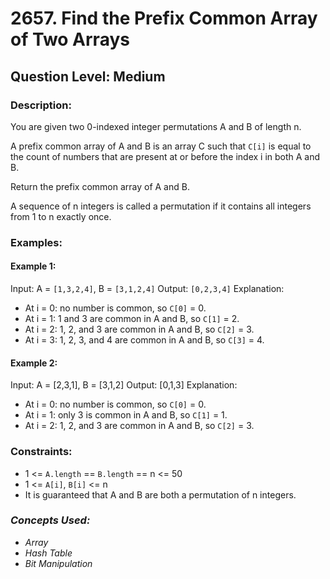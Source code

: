 # 2657. Find the Prefix Common Array of Two Arrays
## Question Level: Medium
### Description:
You are given two 0-indexed integer permutations A and B of length n.

A prefix common array of A and B is an array C such that `C[i]` is equal to the count of numbers that are present at or before the index i in both A and B.

Return the prefix common array of A and B.

A sequence of n integers is called a permutation if it contains all integers from 1 to n exactly once.

### Examples:
#### Example 1:

Input: A = `[1,3,2,4]`, B = `[3,1,2,4]`
Output: `[0,2,3,4]`
Explanation: 
- At i = 0: no number is common, so `C[0]` = 0.
- At i = 1: 1 and 3 are common in A and B, so `C[1]` = 2.
- At i = 2: 1, 2, and 3 are common in A and B, so `C[2]` = 3.
- At i = 3: 1, 2, 3, and 4 are common in A and B, so `C[3]` = 4.
#### Example 2:

Input: A = [2,3,1], B = [3,1,2]
Output: [0,1,3]
Explanation: 
- At i = 0: no number is common, so `C[0]` = 0.
- At i = 1: only 3 is common in A and B, so `C[1]` = 1.
- At i = 2: 1, 2, and 3 are common in A and B, so `C[2]` = 3.

### Constraints:

- 1 <= `A.length` == `B.length` == n <= 50
- 1 <= `A[i]`, `B[i]` <= n
- It is guaranteed that A and B are both a permutation of n integers.

### <i>Concepts Used:
- Array
- Hash Table
- Bit Manipulation </i>
